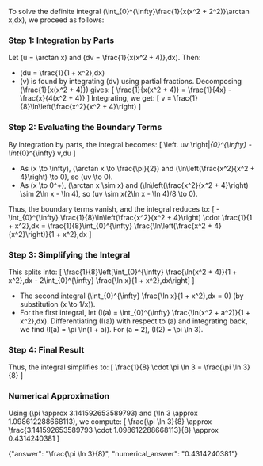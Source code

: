 


To solve the definite integral \(\int_{0}^{\infty}\frac{1}{x(x^2 + 2^2)}\arctan x\,dx\), we proceed as follows:

### Step 1: Integration by Parts
Let \(u = \arctan x\) and \(dv = \frac{1}{x(x^2 + 4)}\,dx\). Then:
- \(du = \frac{1}{1 + x^2}\,dx\)
- \(v\) is found by integrating \(dv\) using partial fractions. Decomposing \(\frac{1}{x(x^2 + 4)}\) gives:
  \[
  \frac{1}{x(x^2 + 4)} = \frac{1}{4x} - \frac{x}{4(x^2 + 4)}
  \]
  Integrating, we get:
  \[
  v = \frac{1}{8}\ln\left(\frac{x^2}{x^2 + 4}\right)
  \]

### Step 2: Evaluating the Boundary Terms
By integration by parts, the integral becomes:
\[
\left. uv \right|_{0}^{\infty} - \int_{0}^{\infty} v\,du
\]
- As \(x \to \infty\), \(\arctan x \to \frac{\pi}{2}\) and \(\ln\left(\frac{x^2}{x^2 + 4}\right) \to 0\), so \(uv \to 0\).
- As \(x \to 0^+\), \(\arctan x \sim x\) and \(\ln\left(\frac{x^2}{x^2 + 4}\right) \sim 2\ln x - \ln 4\), so \(uv \sim x(2\ln x - \ln 4)/8 \to 0\).

Thus, the boundary terms vanish, and the integral reduces to:
\[
-\int_{0}^{\infty} \frac{1}{8}\ln\left(\frac{x^2}{x^2 + 4}\right) \cdot \frac{1}{1 + x^2}\,dx = \frac{1}{8}\int_{0}^{\infty} \frac{\ln\left(\frac{x^2 + 4}{x^2}\right)}{1 + x^2}\,dx
\]

### Step 3: Simplifying the Integral
This splits into:
\[
\frac{1}{8}\left[\int_{0}^{\infty} \frac{\ln(x^2 + 4)}{1 + x^2}\,dx - 2\int_{0}^{\infty} \frac{\ln x}{1 + x^2}\,dx\right]
\]
- The second integral \(\int_{0}^{\infty} \frac{\ln x}{1 + x^2}\,dx = 0\) (by substitution \(x \to 1/x\)).
- For the first integral, let \(I(a) = \int_{0}^{\infty} \frac{\ln(x^2 + a^2)}{1 + x^2}\,dx\). Differentiating \(I(a)\) with respect to \(a\) and integrating back, we find \(I(a) = \pi \ln(1 + a)\). For \(a = 2\), \(I(2) = \pi \ln 3\).

### Step 4: Final Result
Thus, the integral simplifies to:
\[
\frac{1}{8} \cdot \pi \ln 3 = \frac{\pi \ln 3}{8}
\]

### Numerical Approximation
Using \(\pi \approx 3.141592653589793\) and \(\ln 3 \approx 1.098612288668113\), we compute:
\[
\frac{\pi \ln 3}{8} \approx \frac{3.141592653589793 \cdot 1.098612288668113}{8} \approx 0.4314240381
\]

{"answer": "\\frac{\\pi \\ln 3}{8}", "numerical_answer": "0.4314240381"}